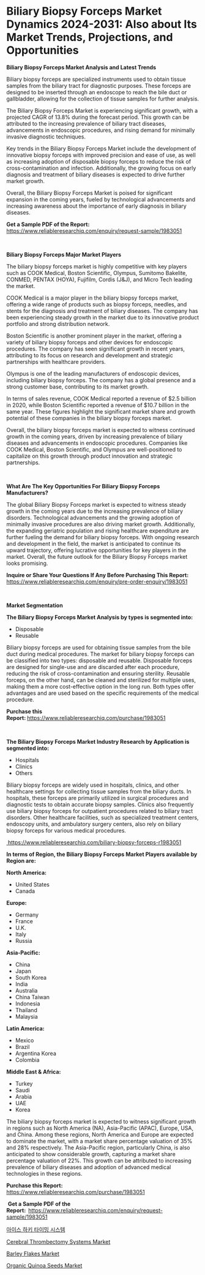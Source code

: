 <p><h1>Biliary Biopsy Forceps Market Dynamics 2024-2031: Also about Its Market Trends, Projections, and Opportunities</h1></p><p><strong>Biliary Biopsy Forceps Market Analysis and Latest Trends</strong></p>
<p><p>Biliary biopsy forceps are specialized instruments used to obtain tissue samples from the biliary tract for diagnostic purposes. These forceps are designed to be inserted through an endoscope to reach the bile duct or gallbladder, allowing for the collection of tissue samples for further analysis.</p><p>The Biliary Biopsy Forceps Market is experiencing significant growth, with a projected CAGR of 13.8% during the forecast period. This growth can be attributed to the increasing prevalence of biliary tract diseases, advancements in endoscopic procedures, and rising demand for minimally invasive diagnostic techniques.</p><p>Key trends in the Biliary Biopsy Forceps Market include the development of innovative biopsy forceps with improved precision and ease of use, as well as increasing adoption of disposable biopsy forceps to reduce the risk of cross-contamination and infection. Additionally, the growing focus on early diagnosis and treatment of biliary diseases is expected to drive further market growth.</p><p>Overall, the Biliary Biopsy Forceps Market is poised for significant expansion in the coming years, fueled by technological advancements and increasing awareness about the importance of early diagnosis in biliary diseases.</p></p>
<p><strong>Get a Sample PDF of the Report:&nbsp;</strong> <a href="https://www.reliableresearchiq.com/enquiry/request-sample/1983051">https://www.reliableresearchiq.com/enquiry/request-sample/1983051</a></p>
<p>&nbsp;</p>
<p><strong>Biliary Biopsy Forceps Major Market Players</strong></p>
<p><p>The biliary biopsy forceps market is highly competitive with key players such as COOK Medical, Boston Scientific, Olympus, Sumitomo Bakelite, CONMED, PENTAX (HOYA), Fujifilm, Cordis (J&J), and Micro Tech leading the market. </p><p>COOK Medical is a major player in the biliary biopsy forceps market, offering a wide range of products such as biopsy forceps, needles, and stents for the diagnosis and treatment of biliary diseases. The company has been experiencing steady growth in the market due to its innovative product portfolio and strong distribution network. </p><p>Boston Scientific is another prominent player in the market, offering a variety of biliary biopsy forceps and other devices for endoscopic procedures. The company has seen significant growth in recent years, attributing to its focus on research and development and strategic partnerships with healthcare providers.</p><p>Olympus is one of the leading manufacturers of endoscopic devices, including biliary biopsy forceps. The company has a global presence and a strong customer base, contributing to its market growth. </p><p>In terms of sales revenue, COOK Medical reported a revenue of $2.5 billion in 2020, while Boston Scientific reported a revenue of $10.7 billion in the same year. These figures highlight the significant market share and growth potential of these companies in the biliary biopsy forceps market.</p><p>Overall, the biliary biopsy forceps market is expected to witness continued growth in the coming years, driven by increasing prevalence of biliary diseases and advancements in endoscopic procedures. Companies like COOK Medical, Boston Scientific, and Olympus are well-positioned to capitalize on this growth through product innovation and strategic partnerships.</p></p>
<p>&nbsp;</p>
<p><strong>What Are The Key Opportunities For Biliary Biopsy Forceps Manufacturers?</strong></p>
<p><p>The global Biliary Biopsy Forceps market is expected to witness steady growth in the coming years due to the increasing prevalence of biliary disorders. Technological advancements and the growing adoption of minimally invasive procedures are also driving market growth. Additionally, the expanding geriatric population and rising healthcare expenditure are further fueling the demand for biliary biopsy forceps. With ongoing research and development in the field, the market is anticipated to continue its upward trajectory, offering lucrative opportunities for key players in the market. Overall, the future outlook for the Biliary Biopsy Forceps market looks promising.</p></p>
<p><strong>Inquire or Share Your Questions If Any Before Purchasing This Report:</strong> <a href="https://www.reliableresearchiq.com/enquiry/pre-order-enquiry/1983051">https://www.reliableresearchiq.com/enquiry/pre-order-enquiry/1983051</a></p>
<p>&nbsp;</p>
<p><strong>Market Segmentation</strong></p>
<p><strong>The Biliary Biopsy Forceps Market Analysis by types is segmented into:</strong></p>
<p><ul><li>Disposable</li><li>Reusable</li></ul></p>
<p><p>Biliary biopsy forceps are used for obtaining tissue samples from the bile duct during medical procedures. The market for biliary biopsy forceps can be classified into two types: disposable and reusable. Disposable forceps are designed for single-use and are discarded after each procedure, reducing the risk of cross-contamination and ensuring sterility. Reusable forceps, on the other hand, can be cleaned and sterilized for multiple uses, making them a more cost-effective option in the long run. Both types offer advantages and are used based on the specific requirements of the medical procedure.</p></p>
<p><strong>Purchase this Report:&nbsp;</strong><a href="https://www.reliableresearchiq.com/purchase/1983051">https://www.reliableresearchiq.com/purchase/1983051</a></p>
<p>&nbsp;</p>
<p><strong>The Biliary Biopsy Forceps Market Industry Research by Application is segmented into:</strong></p>
<p><ul><li>Hospitals</li><li>Clinics</li><li>Others</li></ul></p>
<p><p>Biliary biopsy forceps are widely used in hospitals, clinics, and other healthcare settings for collecting tissue samples from the biliary ducts. In hospitals, these forceps are primarily utilized in surgical procedures and diagnostic tests to obtain accurate biopsy samples. Clinics also frequently use biliary biopsy forceps for outpatient procedures related to biliary tract disorders. Other healthcare facilities, such as specialized treatment centers, endoscopy units, and ambulatory surgery centers, also rely on biliary biopsy forceps for various medical procedures.</p></p>
<p><a href="https://www.reliableresearchiq.com/biliary-biopsy-forceps-r1983051">&nbsp;https://www.reliableresearchiq.com/biliary-biopsy-forceps-r1983051</a></p>
<p><strong>In terms of Region, the Biliary Biopsy Forceps Market Players available by Region are:</strong></p>
<p>
    <p> <strong> North America: </strong>
        <ul>
            <li>United States</li>
            <li>Canada</li>
        </ul>
        </p> 
    <p> <strong> Europe: </strong>
        <ul>
            <li>Germany</li>
            <li>France</li>
            <li>U.K.</li>
            <li>Italy</li>
            <li>Russia</li>
        </ul>
        </p> 
    <p> <strong> Asia-Pacific: </strong>
        <ul>
            <li>China</li>
            <li>Japan</li>
            <li>South Korea</li>
            <li>India</li>
            <li>Australia</li>
            <li>China Taiwan</li>
            <li>Indonesia</li>
            <li>Thailand</li>
            <li>Malaysia</li>
        </ul>
        </p> 
    <p> <strong> Latin America: </strong>
        <ul>
            <li>Mexico</li>
            <li>Brazil</li>
            <li>Argentina Korea</li>
            <li>Colombia</li>
        </ul>
        </p> 
    <p> <strong> Middle East & Africa: </strong>
        <ul>
            <li>Turkey</li>
            <li>Saudi</li>
            <li>Arabia</li>
            <li>UAE</li>
            <li>Korea</li>
        </ul>
    </p>
    </p>
<p><p>The biliary biopsy forceps market is expected to witness significant growth in regions such as North America (NA), Asia-Pacific (APAC), Europe, USA, and China. Among these regions, North America and Europe are expected to dominate the market, with a market share percentage valuation of 35% and 28% respectively. The Asia-Pacific region, particularly China, is also anticipated to show considerable growth, capturing a market share percentage valuation of 22%. This growth can be attributed to increasing prevalence of biliary diseases and adoption of advanced medical technologies in these regions.</p></p>
<p><strong>Purchase this Report: </strong><a href="https://www.reliableresearchiq.com/purchase/1983051">https://www.reliableresearchiq.com/purchase/1983051</a></p>
<p>&nbsp;<strong>Get a Sample PDF of the Report:&nbsp;&nbsp;</strong><a href="https://www.reliableresearchiq.com/enquiry/request-sample/1983051">https://www.reliableresearchiq.com/enquiry/request-sample/1983051</a></p>
<p><strong></strong></p>
<p><p><a href="https://github.com/hxzi07639916/Market-Research-Report-List-3/blob/main/324860777546.md">아이스 하키 타이밍 시스템</a></p><p><a href="https://github.com/mabutironaldo/Market-Research-Report-List-5/blob/main/cerebral-thrombectomy-systems-market.md">Cerebral Thrombectomy Systems Market</a></p><p><a href="https://medium.com/@raleciabridges8/global-barley-flakes-market-size-is-expected-to-experience-a-cagr-of-6-9-8a6be57061ab">Barley Flakes Market</a></p><p><a href="https://medium.com/@ashlyglover/global-organic-quinoa-seeds-market-size-share-analysis-by-product-type-by-application-by-3cff1cdddaf8">Organic Quinoa Seeds Market</a></p></p>
